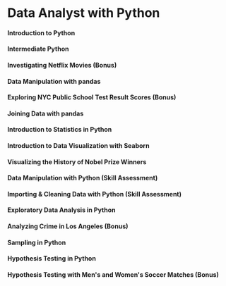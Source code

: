 # Data Analyst with Python

#### Introduction to Python
#### Intermediate Python
#### Investigating Netflix Movies (Bonus)
#### Data Manipulation with pandas
#### Exploring NYC Public School Test Result Scores (Bonus)
#### Joining Data with pandas
#### Introduction to Statistics in Python
#### Introduction to Data Visualization with Seaborn
#### Visualizing the History of Nobel Prize Winners
#### Data Manipulation with Python   (Skill Assessment)
#### Importing & Cleaning Data with Python  (Skill Assessment)    
#### Exploratory Data Analysis in Python   
#### Analyzing Crime in Los Angeles (Bonus)
#### Sampling in Python
#### Hypothesis Testing in Python
#### Hypothesis Testing with Men's and Women's Soccer Matches (Bonus)


